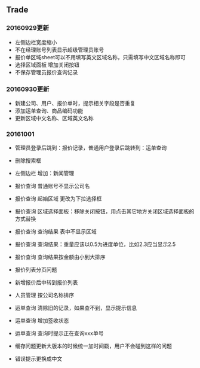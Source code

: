 ## Trade

### 20160929更新 
+ 左侧边栏宽度缩小
+ 不在经理账号列表显示超级管理员账号
+ 报价单区域sheet可以不用填写英文区域名称，只需填写中文区域名称即可
+ 选择区域面板 增加关闭按钮
+ 不保存管理员报价查询记录

### 20160930更新 
+ 新建公司、用户、报价单时，提示相关字段是否重复
+ 添加运单查询、商品编码功能
+ 更新区域中文名称、区域英文名称


### 20161001
+ 管理员登录后跳到：报价记录，普通用户登录后跳转到：运单查询
+ 删除搜索框
+ 左侧边栏 增加：新闻管理

+ 报价查询 普通账号不显示公司名
+ 报价查询 起始区域 更改为下拉选择框
+ 报价查询 区域选择面板：移除关闭按钮，用点击其它地方关闭区域选择面板的方式替换 
+ 报价查询 查询结果 表中不显示区域
+ 报价查询 查询结果：重量应该以0.5为进度单位，比如2.3应当显示2.5
+ 报价查询 查询结果按金额由小到大排序

+ 报价列表分页问题
+ 新增报价后中转到报价列表

+ 人员管理 按公司名称排序

+ 运单查询 清除旧的记录，如果查不到，显示提示信息
+ 运单查询 增加签收状态
+ 运单查询 查询时提示正在查询xxx单号

+ 缓存问题更新大版本的时候统一加时间戳，用户不会碰到这样的问题


+ 错误提示更换成中文